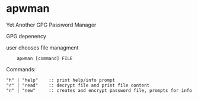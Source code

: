 # apwman

Yet Another GPG Password Manager

GPG depenency

user chooses file managment


		apwman [command] FILE
	

Commands:

	"h" | "help" 	:: print help/info prompt
	"r" | "read" 	:: decrypt file and print file content
	"n" | "new" 	:: creates and encrypt password file, prompts for info
			


